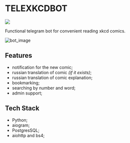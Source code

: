 # TELEXKCDBOT

<a href="https://t.me/telexkcdbot"><img src="https://img.shields.io/badge/Telegram-%20@telexkcdbot-blue"></a>

Functional telegram bot for convenient reading xkcd comics.

![bot_image](https://user-images.githubusercontent.com/25626227/128462493-55f67eb0-d9ea-4d50-864b-0c29a3bc0f45.png)

## Features
- notification for the new comic;
- russian translation of comic _(if it exists)_;
- russian translation of comic explanation;
- bookmarking;
- searching by number and word;
- admin support;


## Tech Stack

- Python;
- aiogram;
- PostgresSQL;
- aiohttp and bs4;

